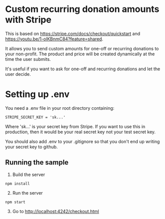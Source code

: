 # Custom recurring donation amounts with Stripe

This is based on <https://stripe.com/docs/checkout/quickstart> and <https://youtu.be/1-olKBnmC84?feature=shared>.

It allows you to send custom amounts for one-off or recurring donations to your non-profit. The product and price will be created dynamically at the time the user submits.

It's useful if you want to ask for one-off and recurring donations and let the user decide.

# Setting up .env

You need a .env file in your root directory containing:

```
STRIPE_SECRET_KEY = 'sk...'
```

Where 'sk...' is your secret key from Stripe. If you want to use this in production, then it would be your real secret key not your test secret key.

You should also add .env to your .gitignore so that you don't end up writing your secret key to github.

## Running the sample

1. Build the server

~~~
npm install
~~~

2. Run the server

~~~
npm start
~~~

3. Go to [http://localhost:4242/checkout.html](http://localhost:4242/checkout.html)
